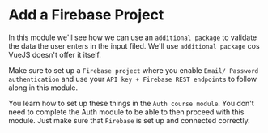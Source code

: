 # Add a Firebase Project

In this module we'll see how we can use an `additional package` to validate the data the user enters in the input filed. We'll use `additional package` cos VueJS doesn't offer it itself. 

Make sure to set up a `Firebase project` where you enable `Email/ Password authentication` and use your `API key + Firebase REST endpoints` to follow along in this module.

You learn how to set up these things in the `Auth course module`. You don't need to complete the Auth module to be able to then proceed with this module. Just make sure that `Firebase` is set up and connected correctly.


